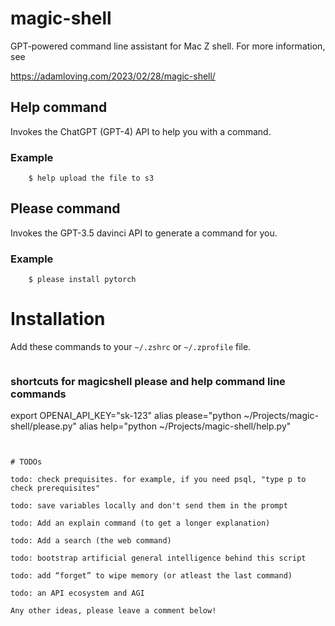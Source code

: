 # magic-shell

GPT-powered command line assistant for Mac Z shell. For more information, see

https://adamloving.com/2023/02/28/magic-shell/

## Help command
Invokes the ChatGPT (GPT-4) API to help you with a command.

### Example
```
    $ help upload the file to s3
```

## Please command 
Invokes the GPT-3.5 davinci API to generate a command for you.

### Example
```
    $ please install pytorch
```

# Installation

Add these commands to your `~/.zshrc` or `~/.zprofile` file.

```

```
### shortcuts for magicshell please and help command line commands
export OPENAI_API_KEY="sk-123"
alias please="python ~/Projects/magic-shell/please.py" 
alias help="python ~/Projects/magic-shell/help.py"
```


# TODOs

todo: check prequisites. for example, if you need psql, "type p to check prerequisites"

todo: save variables locally and don't send them in the prompt

todo: Add an explain command (to get a longer explanation)

todo: Add a search (the web command)

todo: bootstrap artificial general intelligence behind this script

todo: add “forget” to wipe memory (or atleast the last command)

todo: an API ecosystem and AGI

Any other ideas, please leave a comment below!
